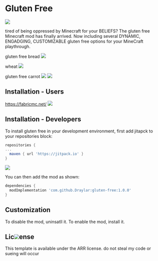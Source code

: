 # Gluten Free
[![](https://jitpack.io/v/Draylar/gluten-free.svg)](https://jitpack.io/#Draylar/gluten-free)

tired of being oppressed by Minecraft for your BELIEFS? The gluten free Minecraft mod has finally arrived. Now including several DYNAMIC, ENGADGING, CUSTOMIZABLE gluten free options for your MineCraft playthrough.

gluten free bread
![](https://i.imgur.com/jfk4Rpx.png)

wheat
![](https://i.imgur.com/kmMWX7O.png)

gluten free carrot
![](https://i.imgur.com/5otceDU.png)
[![](https://jitpack.io/v/Draylar/gluten-free.svg)](https://jitpack.io/#Draylar/gluten-free)

## Installation - Users
https://fabricmc.net/
[![](https://jitpack.io/v/Draylar/gluten-free.svg)](https://jitpack.io/#Draylar/gluten-free)

## Installation - Developers
To install gluten free in your development environment, first add jitapck to your repositories block:
```groovy
repositories {
...
  maven { url 'https://jitpack.io' }
}
```
[![](https://jitpack.io/v/Draylar/gluten-free.svg)](https://jitpack.io/#Draylar/gluten-free)

You can then add the mod as shown:
```groovy
dependencies {
  modImplementation 'com.github.Draylar:gluten-free:1.0.0'
}
  ```

## Customization

To disable the mod, uninsatll it. To enable the mod, install it.

## Lic[![](https://jitpack.io/v/Draylar/gluten-free.svg)](https://jitpack.io/#Draylar/gluten-free)ense

This template is available under the ARR license. do not steal my code or sueing will occur
